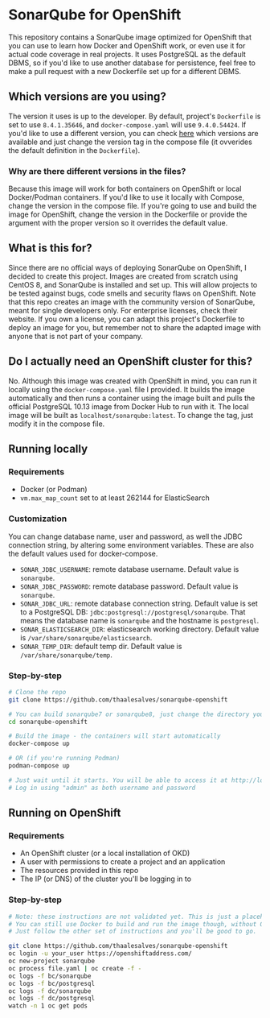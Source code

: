 # SonarQube for OpenShift
This repository contains a SonarQube image optimized for OpenShift that you can use to learn how Docker and OpenShift work, or even use it for actual code coverage in real projects. It uses PostgreSQL as the default DBMS, so if you'd like to use another database for persistence, feel free to make a pull request with a new Dockerfile set up for a different DBMS.

## Which versions are you using?
The version it uses is up to the developer. By default, project's `Dockerfile` is set to use `8.4.1.35646`, and `docker-compose.yaml` will use `9.4.0.54424`. If you'd like to use a different version, you can check [here](https://binaries.sonarsource.com/?prefix=Distribution/sonarqube/) which versions are available and just change the version tag in the compose file (it ovverides the default definition in the `Dockerfile`).

### Why are there different versions in the files?
Because this image will work for both containers on OpenShift or local Docker/Podman containers. If you'd like to use it locally with Compose, change the version in the compose file. If you're going to use and build the image for OpenShift, change the version in the Dockerfile or provide the argument with the proper version so it overrides the default value.

## What is this for?
Since there are no official ways of deploying SonarQube on OpenShift, I decided to create this project. Images are created from scratch using CentOS 8, and SonarQube is installed and set up. This will allow projects to be tested against bugs, code smells and security flaws on OpenShift. Note that this repo creates an image with the community version of SonarQube, meant for single developers only. For enterprise licenses, check their website. If you own a license, you can adapt this project's Dockerfile to deploy an image for you, but remember not to share the adapted image with anyone that is not part of your company.

## Do I actually need an OpenShift cluster for this?
No. Although this image was created with OpenShift in mind, you can run it locally using the `docker-compose.yaml` file I provided. It builds the image automatically and then runs a container using the image built and pulls the official PostgreSQL 10.13 image from Docker Hub to run with it. The local image will be built as `localhost/sonarqube:latest`. To change the tag, just modify it in the compose file.

## Running locally
### Requirements
* Docker (or Podman)
* `vm.max_map_count` set to at least 262144 for ElasticSearch

### Customization
You can change database name, user and password, as well the JDBC connection string, by altering some environment variables. These are also the default values used for docker-compose.

* `SONAR_JDBC_USERNAME`: remote database username. Default value is `sonarqube`.
* `SONAR_JDBC_PASSWORD`: remote database password. Default value is `sonarqube`.
* `SONAR_JDBC_URL`: remote database connection string. Default value is set to a PostgreSQL DB: `jdbc:postgresql://postgresql/sonarqube`. That means the database name is `sonarqube` and the hostname is `postgresql`.
* `SONAR_ELASTICSEARCH_DIR`: elasticsearch working directory. Default value is `/var/share/sonarqube/elasticsearch`.
* `SONAR_TEMP_DIR`: default temp dir. Default value is `/var/share/sonarqube/temp`.

### Step-by-step
```bash
# Clone the repo
git clone https://github.com/thaalesalves/sonarqube-openshift

# You can build sonarqube7 or sonarqube8, just change the directory you'll cd into
cd sonarqube-openshift

# Build the image - the containers will start automatically
docker-compose up

# OR (if you're running Podman)
podman-compose up

# Just wait until it starts. You will be able to access it at http://localhost:9000 with your browser
# Log in using "admin" as both username and password
```

## Running on OpenShift
### Requirements
* An OpenShift cluster (or a local installation of OKD)
* A user with permissions to create a project and an application
* The resources provided in this repo
* The IP (or DNS) of the cluster you'll be logging in to

### Step-by-step
```bash
# Note: these instructions are not validated yet. This is just a placeholder. I'm still working on the project.
# You can still use Docker to build and run the image though, without OpenShift.
# Just follow the other set of instructions and you'll be good to go.

git clone https://github.com/thaalesalves/sonarqube-openshift
oc login -u your_user https://openshiftaddress.com/
oc new-project sonarqube
oc process file.yaml | oc create -f -
oc logs -f bc/sonarqube
oc logs -f bc/postgresql
oc logs -f dc/sonarqube
oc logs -f dc/postgresql
watch -n 1 oc get pods
```
